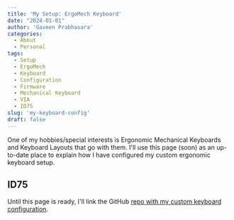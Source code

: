 ```yaml
---
title: 'My Setup: ErgoMech Keyboard'
date: "2024-01-01"
author: 'Gaveen Prabhasara'
categories:
  - About
  - Personal
tags:
  - Setup
  - ErgoMech
  - Keyboard
  - Configuration
  - Firmware
  - Mechanical Keyboard
  - VIA
  - ID75
slug: 'my-keyboard-config'
draft: false
---
```


One of my hobbies/special interests is Ergonomic Mechanical Keyboards and Keyboard Layouts that go with them. I'll use this page (soon) as an up-to-date place to explain how I have configured my custom ergonomic keyboard setup.

## ID75

Until this page is ready, I'll link the GitHub [repo with my custom keyboard configuration](https://github.com/gaveen/dotfiles/tree/master/keyboards).
